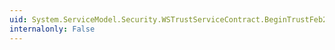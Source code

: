 ```yaml
---
uid: System.ServiceModel.Security.WSTrustServiceContract.BeginTrustFeb2005Validate(System.ServiceModel.Channels.Message,System.AsyncCallback,System.Object)
internalonly: False
---
```

